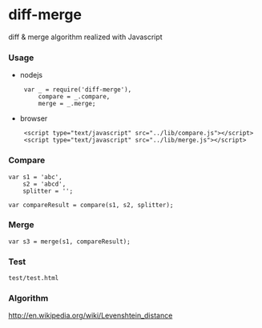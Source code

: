 diff-merge
==========

diff &amp; merge algorithm realized with Javascript

### Usage

 - nodejs

		var _ = require('diff-merge'),
			compare = _.compare,
			merge = _.merge;

 - browser
 
		<script type="text/javascript" src="../lib/compare.js"></script>
		<script type="text/javascript" src="../lib/merge.js"></script>

### Compare

	var s1 = 'abc',
		s2 = 'abcd',
		splitter = '';

	var compareResult = compare(s1, s2, splitter);

### Merge

	var s3 = merge(s1, compareResult);

### Test

	test/test.html

### Algorithm

http://en.wikipedia.org/wiki/Levenshtein_distance
